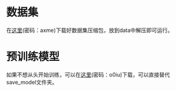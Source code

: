 # 数据集
在[这里](https://pan.baidu.com/s/1xONFSNaF8wr34h4NRt9KIw)(密码：axme)下载好数据集压缩包，放到data中解压即可运行。
# 预训练模型
如果不想从头开始训练，可以在[这里](https://pan.baidu.com/s/1Jj2blHgk4bOhaKEU5K8ffA)(密码：o0iu)下载，可以直接替代save_model文件夹。
